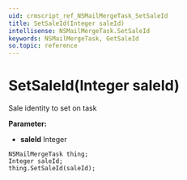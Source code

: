 ```yaml
---
uid: crmscript_ref_NSMailMergeTask_SetSaleId
title: SetSaleId(Integer saleId)
intellisense: NSMailMergeTask.SetSaleId
keywords: NSMailMergeTask, GetSaleId
so.topic: reference
---
```


# SetSaleId(Integer saleId)

Sale identity to set on task

**Parameter:** 
* **saleId** Integer

```crmscript
NSMailMergeTask thing;
Integer saleId;
thing.SetSaleId(saleId);
```

